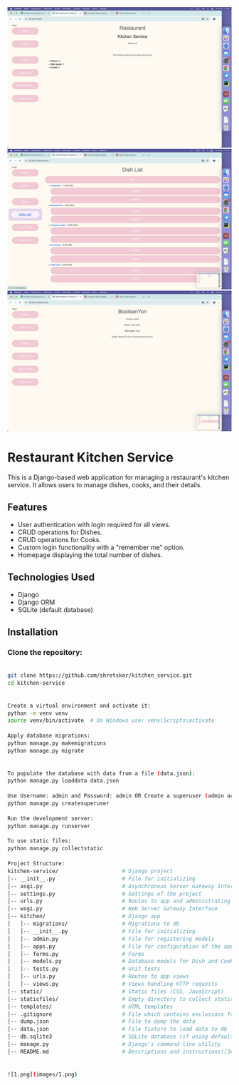 ![1.png](images/1.png)
![2.png](images/2.png)
![3.png](images/3.png)

# Restaurant Kitchen Service

This is a Django-based web application for managing a restaurant's kitchen service. It allows users to manage dishes, cooks, and their details.

## Features
- User authentication with login required for all views.
- CRUD operations for Dishes.
- CRUD operations for Cooks.
- Custom login functionality with a "remember me" option.
- Homepage displaying the total number of dishes.

## Technologies Used
- Django
- Django ORM
- SQLite (default database)

## Installation

### Clone the repository:
```bash

git clone https://github.com/shretsker/kitchen_service.git
cd kitchen-service


Create a virtual environment and activate it:
python -m venv venv
source venv/bin/activate  # On Windows use: venv\Scripts\activate

Apply database migrations:
python manage.py makemigrations
python manage.py migrate


To populate the database with data from a file (data.json):
python manage.py loaddata data.json

Use Username: admin and Password: admin OR Create a superuser (admin account):
python manage.py createsuperuser

Run the development server:
python manage.py runserver

To use static files:
python manage.py collectstatic

Project Structure:
kitchen-service/                    # Django project
│-- __init__.py                     # File for initializing
│-- asgi.py                         # Asynchronous Server Gateway Interface
│-- settings.py                     # Settings of the project
│-- urls.py                         # Routes to app and administrating
│-- wsgi.py                         # Web Server Gateway Interface
│-- kitchen/                        # Django app
│   │-- migrations/                 # Migrations to db
│   │-- __init__.py                 # File for initializing
│   │-- admin.py                    # File for registering models
│   │-- apps.py                     # File for configuration of the app
│   │-- forms.py                    # Forms
│   │-- models.py                   # Database models for Dish and Cook
│   │-- tests.py                    # Unit tests
│   │-- urls.py                     # Routes to app views
│   │-- views.py                    # Views handling HTTP requests
│-- static/                         # Static files (CSS, JavaScript)
│-- staticfiles/                    # Empty directory to collect static for rendering
│-- templates/                      # HTML templates
│-- .gitignore                      # File which contains exclusions for commits
│-- dump.json                       # File to dump the data
│-- data.json                       # File fixture to load data to db
│-- db.sqlite3                      # SQLite database (if using default settings)
│-- manage.py                       # Django's command-line utility
│-- README.md                       # Descriptions and instructions![Знімок екрана 2025-02-06 о 17.20.43.png](../../Desktop/%D0%97%D0%BD%D1%96%D0%BC%D0%BE%D0%BA%20%D0%B5%D0%BA%D1%80%D0%B0%D0%BD%D0%B0%202025-02-06%20%D0%BE%2017.20.43.png)


![1.png](images/1.png)